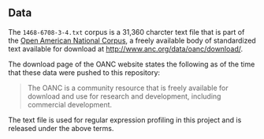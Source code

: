 ## Data

The `1468-6708-3-4.txt` corpus is a 31,360 charcter text file that is part of the [Open American National Corpus](http://www.anc.org/), a freely available body of standardized text available for download at http://www.anc.org/data/oanc/download/.

The download page of the OANC website states the following as of the time that these data were pushed to this repository:

> The OANC is a community resource that is freely available for download and use for research and development, including commercial development.

The text file is used for regular expression profiling in this project and is released under the above terms.

